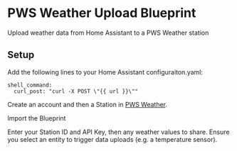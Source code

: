 # PWS Weather Upload Blueprint
Upload weather data from Home Assistant to a PWS Weather station

## Setup
Add the following lines to your Home Assistant configuraiton.yaml:
```
shell_command:
  curl_post: "curl -X POST \"{{ url }}\""
```

Create an account and then a Station in [PWS Weather](https://www.pwsweather.com).

Import the Blueprint

Enter your Station ID and API Key, then any weather values to share.
Ensure you select an entity to trigger data uploads (e.g. a temperature sensor).

